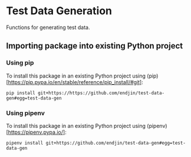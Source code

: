# Test Data Generation

Functions for generating test data.

## Importing package into existing Python project

### Using pip

To install this package in an existing Python project using (pip)[https://pip.pypa.io/en/stable/reference/pip_install/#git]:

`pip install git+https://https://github.com/endjin/test-data-gen#egg=test-data-gen`

### Using pipenv

To install this package in an existing Python project using (pipenv)[https://pipenv.pypa.io/]:

`pipenv install git+https://github.com/endjin/test-data-gen#egg=test-data-gen`
